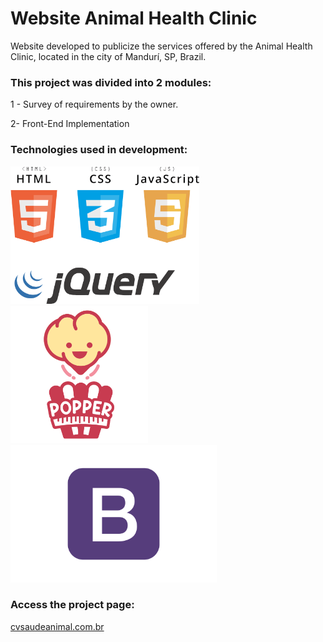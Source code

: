# Website Animal Health Clinic
 Website developed to publicize the services offered by the Animal Health Clinic, located in the city of Mandurí, SP, Brazil.

### This project was divided into 2 modules:

1 - Survey of requirements by the owner.

2- Front-End Implementation

### Technologies used in development:

<img src="https://github.com/viniciuskurt/WebSite-cvsaudeanimal/blob/main/imgs/png/logo-html-css-js-jquery.png" height="220px" />  
<img src="https://github.com/viniciuskurt/WebSite-cvsaudeanimal/blob/main/imgs/svg/logo-popper.svg" height="220px" /><img src="https://github.com/viniciuskurt/WebSite-cvsaudeanimal/blob/main/imgs/png/logo-bootstrap.png" height="220px" />



### Access the project page: 
<p><a href="http://cvsaudeanimal.com.br" target="blank"> cvsaudeanimal.com.br </a></p>
